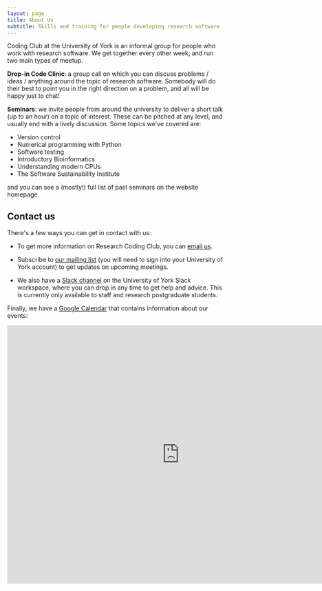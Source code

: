 ```yaml
---
layout: page
title: About Us
subtitle: Skills and training for people developing research software
---
```


Coding Club at the University of York is an informal group for people who work with research software.
We get together every other week, and run two main types of meetup.

**Drop-in Code Clinic**: a group call on which you can discuss problems / ideas / anything around the 
topic of research software. Somebody will do their best to point you in the right direction on a problem,
and all will be happy just to chat!

**Seminars**: we invite people from around the university to deliver a short talk (up to an hour) on a topic 
of interest. These can be pitched at any level, and usually end with a lively discussion. Some topics we've 
covered are:

* Version control
* Numerical programming with Python
* Software testing
* Introductory Bioinformatics
* Understanding modern CPUs
* The Software Sustainability Institute

and you can see a (mostly!) full list of past seminars on the website homepage.

## Contact us

There's a few ways you can get in contact with us:

- To get more information on Research Coding Club, you can [email us][4].

- Subscribe to [our mailing list][1] (you will need to sign into your University
  of York account) to get updates on upcoming meetings.

- We also have a [Slack channel][2] on the University of York Slack workspace,
  where you can drop in any time to get help and advice. This is currently only
  available to staff and research postgraduate students.

Finally, we have a [Google Calendar][3] that contains information about our events:

<iframe src="https://calendar.google.com/calendar/embed?src=c_rupc0j42t327dofm923n1p3abo%40group.calendar.google.com&ctz=Europe%2FLondon&showTitle=0&showDate=0&showPrint=0&showCalendars=0&mode=AGENDA" style="border: 0" width="800" height="600" frameborder="0" scrolling="no"></iframe>

[1]: https://groups.google.com/a/york.ac.uk/forum/?hl=en-GB#!forum/research-coding-club-group/join
[2]: https://uoy.slack.com/archives/C015ZG0CVBL
[3]: https://calendar.google.com/calendar/u/0?cid=Y19ydXBjMGo0MnQzMjdkb2ZtOTIzbjFwM2Fib0Bncm91cC5jYWxlbmRhci5nb29nbGUuY29t
[4]: mailto:research-coding-club-group+managers@york.ac.uk
